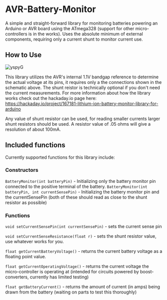 # AVR-Battery-Monitor
A simple and straight-forward library for monitoring batteries powering an Arduino or AVR board using the ATmega328 (support for other micro-controllers is in the works). Uses the absolute minimum of external components, requiring only a current shunt to monitor current use. 

## How to Use


![yspyG](https://github.com/yspyG/AVR-Battery-Monitor/blob/master/etc/schematic.png?raw=true "yspyG")

This library utilizes the AVR's internal 1.1V bandgap reference to determine the actual voltage at its pins, it requires only a the connections shown in the schematic above. The shunt reistor is technically optional if you don't need the current measurements. For more information about how the library works check out the hackaday.io page here: https://hackaday.io/project/167181-lithium-ion-battery-monitor-library-for-arduino

Any value of shunt resistor can be used, for reading smaller currents larger shunt resistors should be used. A resistor value of .05 ohms will give a resolution of about 100mA. 
## Included functions

Currently supported functions for this library include: 

### Constructors 

`BatteryMonitor(int batteryPin)` - Initializing only the battery monitor pin connected to the positive terminal of the battery. 
`BatteryMonitor(int batteryPin, int currentSensePin)` - Initializing the battery monitor pin and the currentSensePin (both of these should read as close to the shunt resistor as possible)

### Functions

`void setCurrentSensePin(int currentSensePin)` - sets the current sense pin

`void setCurrentSenseResistance(float r)` - sets the shunt resistor value, use whatever works for you. 

`float getCurrentBatteryVoltage()` - returns the current battery voltage as a floating point value.

`float getCurrentOperatingVoltage()` - returns the current voltage the micro-controller is operating at (intended for circuits powered by boost-converters, currently has limited testing)

`float getBatteryCurrent()` - returns the amount of current (in amps) being drawn from the battery (waiting on parts to test this thoroughly) 
